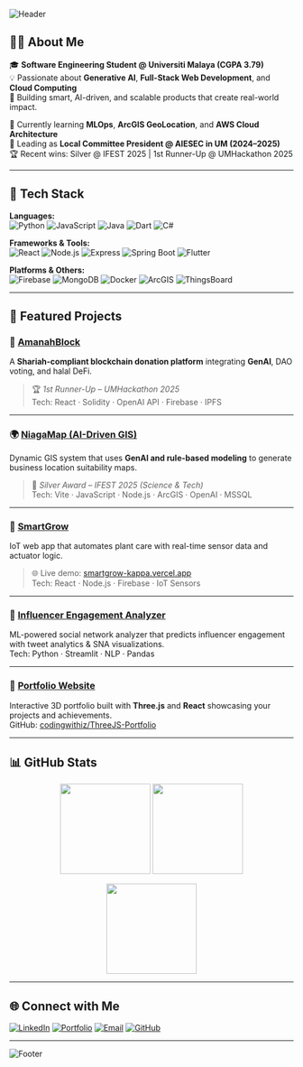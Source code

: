 ![Header](https://capsule-render.vercel.app/api?type=waving&color=gradient&height=200&section=header&text=Hi%20I%27m%20Lee%20Ing%20Zhen%20%F0%9F%91%8B&fontSize=35&fontAlignY=35&fontColor=ffffff&desc=Software%20Engineer%20%7C%20AI%20%26%20Full-Stack%20Developer%20%7C%20IoT%20Innovator)

## 👨‍💻 About Me
🎓 **Software Engineering Student @ Universiti Malaya (CGPA 3.79)**  
💡 Passionate about **Generative AI**, **Full-Stack Web Development**, and **Cloud Computing**  
🚀 Building smart, AI-driven, and scalable products that create real-world impact.  

🌱 Currently learning **MLOps**, **ArcGIS GeoLocation**, and **AWS Cloud Architecture**  
🧭 Leading as **Local Committee President @ AIESEC in UM (2024–2025)**  
🏆 Recent wins: Silver @ IFEST 2025 | 1st Runner-Up @ UMHackathon 2025  

---

## 🧠 Tech Stack
**Languages:**  
![Python](https://img.shields.io/badge/Python-3670A0?logo=python&logoColor=ffdd54)
![JavaScript](https://img.shields.io/badge/JavaScript-F7DF1E?logo=javascript&logoColor=000)
![Java](https://img.shields.io/badge/Java-ED8B00?logo=openjdk&logoColor=fff)
![Dart](https://img.shields.io/badge/Dart-0175C2?logo=dart&logoColor=fff)
![C#](https://img.shields.io/badge/C%23-239120?logo=c-sharp&logoColor=white)

**Frameworks & Tools:**  
![React](https://img.shields.io/badge/React-20232A?logo=react&logoColor=61DAFB)
![Node.js](https://img.shields.io/badge/Node.js-339933?logo=node.js&logoColor=fff)
![Express](https://img.shields.io/badge/Express-000?logo=express&logoColor=white)
![Spring Boot](https://img.shields.io/badge/Spring%20Boot-6DB33F?logo=springboot&logoColor=white)
![Flutter](https://img.shields.io/badge/Flutter-02569B?logo=flutter&logoColor=white)

**Platforms & Others:**  
![Firebase](https://img.shields.io/badge/Firebase-039BE5?logo=firebase)
![MongoDB](https://img.shields.io/badge/MongoDB-4EA94B?logo=mongodb&logoColor=white)
![Docker](https://img.shields.io/badge/Docker-2496ED?logo=docker&logoColor=white)
![ArcGIS](https://img.shields.io/badge/ArcGIS-007ACC?logo=esri&logoColor=white)
![ThingsBoard](https://img.shields.io/badge/ThingsBoard-FF6B00?logo=iot&logoColor=white)

---

## 🚀 Featured Projects

### 🕌 [AmanahBlock](https://github.com/szeyu/AmanahBlock)
A **Shariah-compliant blockchain donation platform** integrating **GenAI**, DAO voting, and halal DeFi.  
> 🏆 *1st Runner-Up – UMHackathon 2025*  
Tech: React · Solidity · OpenAI API · Firebase · IPFS  

---

### 🌍 [NiagaMap (AI-Driven GIS)](https://github.com/codingwithiz/NiagaMap)
Dynamic GIS system that uses **GenAI and rule-based modeling** to generate business location suitability maps.  
> 🥈 *Silver Award – IFEST 2025 (Science & Tech)*  
Tech: Vite · JavaScript · Node.js · ArcGIS · OpenAI · MSSQL  

---

### 🌱 [SmartGrow](https://github.com/SmartGrow-Iot/Monitoring-Dashboard)
IoT web app that automates plant care with real-time sensor data and actuator logic.  
> 🌐 Live demo: [smartgrow-kappa.vercel.app](https://smartgrow-kappa.vercel.app/)  
Tech: React · Node.js · Firebase · IoT Sensors  

---

### 🤖 [Influencer Engagement Analyzer](https://github.com/codingwithiz/WIF3009-Project)
ML-powered social network analyzer that predicts influencer engagement with tweet analytics & SNA visualizations.  
Tech: Python · Streamlit · NLP · Pandas  

---

### 💼 [Portfolio Website](https://ingzhenlee-portfolio.vercel.app/)
Interactive 3D portfolio built with **Three.js** and **React** showcasing your projects and achievements.  
GitHub: [codingwithiz/ThreeJS-Portfolio](https://github.com/codingwithiz/ThreeJS-Portfolio)

---

## 📊 GitHub Stats
<p align="center">
  <img height="160em" src="https://github-readme-stats.vercel.app/api?username=codingwithiz&show_icons=true&theme=tokyonight&count_private=true&hide_border=true" />
  <img height="160em" src="https://github-readme-streak-stats.herokuapp.com/?user=codingwithiz&theme=tokyonight&hide_border=true" />
</p>

<p align="center">
  <img height="160em" src="https://github-readme-stats.vercel.app/api/top-langs/?username=codingwithiz&layout=compact&theme=tokyonight&hide_border=true" />
</p>

---

## 🌐 Connect with Me
[![LinkedIn](https://img.shields.io/badge/LinkedIn-0077B5?logo=linkedin&logoColor=white)](https://linkedin.com/in/ingzhenlee)
[![Portfolio](https://img.shields.io/badge/Portfolio-000000?logo=vercel&logoColor=white)](https://ingzhenlee-portfolio.vercel.app)
[![Email](https://img.shields.io/badge/Email-ingzhen2003%40gmail.com-red)](mailto:ingzhen2003@gmail.com)
[![GitHub](https://img.shields.io/badge/GitHub-codingwithiz-181717?logo=github)](https://github.com/codingwithiz)

---

![Footer](https://capsule-render.vercel.app/api?type=waving&color=gradient&height=120&section=footer)
